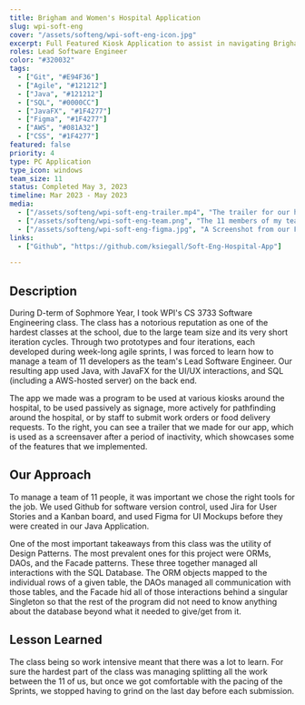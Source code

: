 ```yaml
---
title: Brigham and Women's Hospital Application
slug: wpi-soft-eng
cover: "/assets/softeng/wpi-soft-eng-icon.jpg"
excerpt: Full Featured Kiosk Application to assist in navigating Brigham and Women's Hospital in Boston.
roles: Lead Software Engineer
color: "#320032"
tags:
  - ["Git", "#E94F36"]
  - ["Agile", "#121212"]
  - ["Java", "#121212"]
  - ["SQL", "#0000CC"]
  - ["JavaFX", "#1F4277"]
  - ["Figma", "#1F4277"]
  - ["AWS", "#081A32"]
  - ["CSS", "#1F4277"]
featured: false
priority: 4
type: PC Application
type_icon: windows
team_size: 11
status: Completed May 3, 2023
timeline: Mar 2023 - May 2023
media:
  - ["/assets/softeng/wpi-soft-eng-trailer.mp4", "The trailer for our hospital application."]
  - ["/assets/softeng/wpi-soft-eng-team.png", "The 11 members of my team for WPI's Soft Eng class"]
  - ["/assets/softeng/wpi-soft-eng-figma.jpg", "A Screenshot from our Figma Mockup of the UI, showing the application's homepage"]
links:
  - ["Github", "https://github.com/ksiegall/Soft-Eng-Hospital-App"]

---
```



## Description
During D-term of Sophmore Year, I took WPI's CS 3733 Software Engineering class. The class has a notorious reputation as one of the hardest classes at the school, due to the large team size and its very short iteration cycles. Through two prototypes and four iterations, each developed during week-long agile sprints, I was forced to learn how to manage a team of 11 developers as the team's Lead Software Engineer. Our resulting app used Java, with JavaFX for the UI/UX interactions, and SQL (including a AWS-hosted server) on the back end.

The app we made was a program to be used at various kiosks around the hospital, to be used passively as signage, more actively for pathfinding around the hospital, or by staff to submit work orders or food delivery requests. To the right, you can see a trailer that we made for our app, which is used as a screensaver after a period of inactivity, which showcases some of the features that we implemented.


## Our Approach
To manage a team of 11 people, it was important we chose the right tools for the job. We used Github for software version control, used Jira for User Stories and a Kanban board, and used Figma for UI Mockups before they were created in our Java Application.

One of the most important takeaways from this class was the utility of Design Patterns. The most prevalent ones for this project were ORMs, DAOs, and the Facade patterns. These three together managed all interactions with the SQL Database.  The ORM objects mapped to the individual rows of a given table, the DAOs managed all communication with those tables, and the Facade hid all of those interactions behind a singular Singleton so that the rest of the program did not need to know anything about the database beyond what it needed to give/get from it.
                       

## Lesson Learned

The class being so work intensive meant that there was a lot to learn. For sure the hardest part of the class was managing splitting all the work between the 11 of us, but once we got comfortable with the pacing of the Sprints, we stopped having to grind on the last day before each submission. 